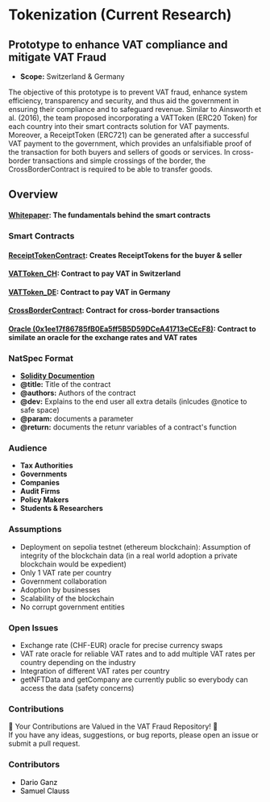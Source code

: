 # Tokenization (Current Research)

## Prototype to enhance VAT compliance and mitigate VAT Fraud
- **Scope:** Switzerland & Germany

The objective of this prototype is to prevent VAT fraud, enhance system efficiency, transparency and security, and thus aid the government in ensuring their compliance and to safeguard revenue. Similar to Ainsworth et al. (2016), the team proposed incorporating a VATToken (ERC20 Token) for each country into their smart contracts solution for VAT payments. Moreover, a ReceiptToken (ERC721) can be generated after a successful VAT payment to the government, which provides an unfalsifiable proof of the transaction for both buyers and sellers of goods or services. In cross-border transactions and simple crossings of the border, the CrossBorderContract is required to be able to transfer goods.

## Overview
#### [Whitepaper](Whitepaper.md): The fundamentals behind the smart contracts
### Smart Contracts
#### [ReceiptTokenContract](VAT%20Fraud/ReceiptTokenContract.sol): Creates ReceiptTokens for the buyer & seller
#### [VATToken_CH](VAT%20Fraud/VATToken_CH.sol): Contract to pay VAT in Switzerland
#### [VATToken_DE](VAT%20Fraud/VATToken_DE.sol): Contract to pay VAT in Germany
#### [CrossBorderContract](VAT%20Fraud/CrossBorderContract.sol): Contract for cross-border transactions
#### [Oracle (0x1ee17f86785fB0Ea5ff5B5D59DCeA41713eCEcF8)](VAT%20Fraud/Oracle.sol): Contract to similate an oracle for the exchange rates and VAT rates

### NatSpec Format
- **[Solidity Documention](https://docs.soliditylang.org/en/latest/natspec-format.html)**
- **@title:** Title of the contract
- **@authors:** Authors of the contract
- **@dev:** Explains to the end user all extra details (inlcudes @notice to safe space)
- **@param:** documents a parameter
- **@return:** documents the retunr variables of a contract's function

### Audience
- **Tax Authorities**
- **Governments**
- **Companies**
- **Audit Firms**
- **Policy Makers**
- **Students & Researchers**

### Assumptions
- Deployment on sepolia testnet (ethereum blockchain): Assumption of integrity of the blockchain data (in a real world adoption a private blockchain would be expedient)
- Only 1 VAT rate per country
- Government collaboration
- Adoption by businesses
- Scalability of the blockchain
- No corrupt government entities

### Open Issues
- Exchange rate (CHF-EUR) oracle for precise currency swaps
- VAT rate oracle for reliable VAT rates and to add multiple VAT rates per country depending on the industry
- Integration of different VAT rates per country
- getNFTData and getCompany are currently public so everybody can access the data (safety concerns)

### Contributions
🌟 Your Contributions are Valued in the VAT Fraud Repository! 🌟  
If you have any ideas, suggestions, or bug reports, please open an issue or submit a pull request.

### Contributors
- <a href="https://github.com/darioganz" style="text-decoration: none; color: black;">Dario Ganz</a>
- <a href="https://github.com/SamuelClauss" style="text-decoration: none; color: black;">Samuel Clauss</a>
